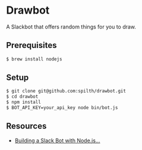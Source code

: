 # Drawbot

A Slackbot that offers random things for you to draw.

## Prerequisites

```bash
$ brew install nodejs
```

## Setup

```bash
$ git clone git@github.com:spilth/drawbot.git
$ cd drawbot
$ npm install
$ BOT_API_KEY=your_api_key node bin/bot.js
```

## Resources

- [Building a Slack Bot with Node.js...](https://scotch.io/tutorials/building-a-slack-bot-with-node-js-and-chuck-norris-super-powers)
